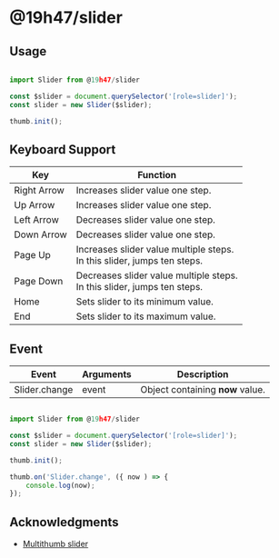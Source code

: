 # @19h47/slider

## Usage

```javascript

import Slider from @19h47/slider

const $slider = document.querySelector('[role=slider]');
const slider = new Slider($slider);

thumb.init();
```

## Keyboard Support

| Key         | Function                                                                   |
| ----------- | -------------------------------------------------------------------------- |
| Right Arrow | Increases slider value one step.                                           |
| Up Arrow    | Increases slider value one step.                                           |
| Left Arrow  | Decreases slider value one step.                                           |
| Down Arrow  | Decreases slider value one step.                                           |
| Page Up     | Increases slider value multiple steps.<br>In this slider, jumps ten steps. |
| Page Down   | Decreases slider value multiple steps.<br>In this slider, jumps ten steps. |
| Home        | Sets slider to its minimum value.                                          |
| End         | Sets slider to its maximum value.                                          |

## Event

| Event         | Arguments | Description                      |
| ------------- | --------- | -------------------------------- |
| Slider.change | event     | Object containing **now** value. |

```javascript

import Slider from @19h47/slider

const $slider = document.querySelector('[role=slider]');
const slider = new Slider($slider);

thumb.init();

thumb.on('Slider.change', ({ now ) => {
	console.log(now);
});

```

## Acknowledgments

-   [Multithumb slider](https://www.w3.org/TR/wai-aria-practices/examples/slider/multithumb-slider.html)
